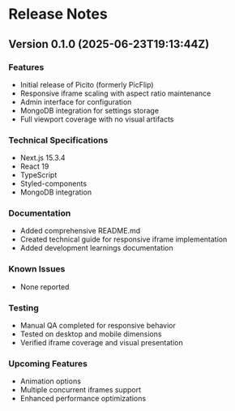 # Release Notes

## Version 0.1.0 (2025-06-23T19:13:44Z)

### Features
- Initial release of Picito (formerly PicFlip)
- Responsive iframe scaling with aspect ratio maintenance
- Admin interface for configuration
- MongoDB integration for settings storage
- Full viewport coverage with no visual artifacts

### Technical Specifications
- Next.js 15.3.4
- React 19
- TypeScript
- Styled-components
- MongoDB integration

### Documentation
- Added comprehensive README.md
- Created technical guide for responsive iframe implementation
- Added development learnings documentation

### Known Issues
- None reported

### Testing
- Manual QA completed for responsive behavior
- Tested on desktop and mobile dimensions
- Verified iframe coverage and visual presentation

### Upcoming Features
- Animation options
- Multiple concurrent iframes support
- Enhanced performance optimizations
